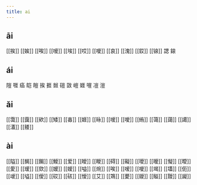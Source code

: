 ```yaml
---
title: ai
---
```


## āi
[[挨]]
[[娭]]
[[唉]] 
[[嗳]] 
[[埃]]
[[哎]]
[[噯]]
[[哀]]
[[溾]]
[[銰]]
[[锿]]
諰
鎄
## ái
隑
啀
癌
皑
皚
挨
捱
敱
磑
敳
嵦
娾
嘊
凒
溰
## ǎi
[[霭]]
[[靄]]
[[欸]]
[[矮]]
[[毐]]
[[娾]]
[[昹]]
[[嗳]] 
[[噯]]
[[絠]]
[[蔼]]
[[藹]]
[[譪]]
[[濭]]
[[躷]]
## ài
[[隘]]
[[馤]]
[[餲]]
[[鱫]]
[[爱]]
[[皧]]
[[瞹]]
[[碍]]
[[礙]]
[[璦]]
[[暧]]
[[懝]]
[[曖]]
[[愛]]
[[瑷]]
[[欬]]
[[嫒]]
[[嬡]]
[[嗌]]
[[焥]]
[[唉]]
[[嗳]]
[[噯]]
[[堨]]
[[壒]]
[[伌]]
[[叆]]
[[塧]]
[[僾]]
[[砹]]
[[硋]]
[[懓]]
[[艾]]
[[鴱]]
[[薆]]
[[鑀]]
[[賹]]
[[靉]]
[[譺]]
